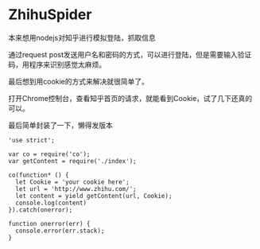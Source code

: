 # ZhihuSpider

本来想用nodejs对知乎进行模拟登陆，抓取信息

通过request post发送用户名和密码的方式，可以进行登陆，但是需要输入验证码，用程序来识别感觉太麻烦。

最后想到用cookie的方式来解决就很简单了。

打开Chrome控制台，查看知乎首页的请求，就能看到Cookie，试了几下还真的可以。

最后简单封装了一下，懒得发版本

```
'use strict';

var co = require('co');
var getContent = require('./index');

co(function* () {
  let Cookie = 'your cookie here';
  let url = 'http://www.zhihu.com/';
  let content = yield getContent(url, Cookie);
  console.log(content)
}).catch(onerror);

function onerror(err) {
  console.error(err.stack);
}
```
